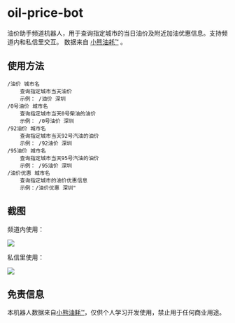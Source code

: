 # oil-price-bot

油价助手频道机器人，用于查询指定城市的当日油价及附近加油优惠信息。支持频道内和私信里交互。
数据来自 [小熊油耗™](https://www.xiaoxiongyouhao.com) 。

## 使用方法

```
/油价 城市名 
    查询指定城市当天油价
    示例： /油价 深圳
/0号油价 城市名
    查询指定城市当天0号柴油的油价
    示例： /0号油价 深圳
/92油价 城市名
    查询指定城市当天92号汽油的油价
    示例： /92油价 深圳
/95油价 城市名
    查询指定城市当天95号汽油的油价
    示例： /95油价 深圳
/油价优惠 城市名
    查询指定城市的油价优惠信息
    示例：/油价优惠 深圳"
```

## 截图

频道内使用：

![](https://wzpan-1253537070.cos.ap-guangzhou.myqcloud.com/misc/guild.jpg)

私信里使用：

![](https://wzpan-1253537070.cos.ap-guangzhou.myqcloud.com/misc/directMsg.jpg)

## 免责信息

本机器人数据来自[小熊油耗™](https://www.xiaoxiongyouhao.com)，仅供个人学习开发使用，禁止用于任何商业用途。